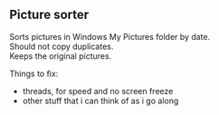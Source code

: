 Picture sorter  
------------------------  
  
Sorts pictures in Windows My Pictures folder by date.  
Should not copy duplicates.  
Keeps the original pictures.  
  
  
Things to fix:  
- threads, for speed and no screen freeze  
- other stuff that i can think of as i go along
